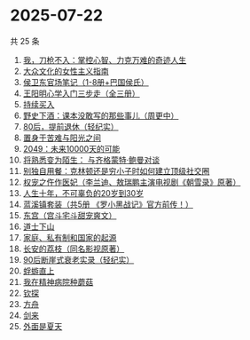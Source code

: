 # 2025-07-22

共 25 条

<!-- BEGIN WEREAD -->
<!-- 最后更新时间 2025-07-22 10:51:16 +0800 -->
1. [我，刀枪不入：掌控心智、力克万难的奇迹人生](https://weread.qq.com/web/bookDetail/556326b0813aba244g01620e)
1. [大众文化的女性主义指南](https://weread.qq.com/web/bookDetail/be032d20813aba213g011df1)
1. [侯卫东官场笔记（1-8册+巴国侯氏）](https://weread.qq.com/web/bookDetail/0b0328b05c06490b0989939)
1. [王阳明心学入门三步走（全三册）](https://weread.qq.com/web/bookDetail/bef32c20813aba1dbg018aa3)
1. [持续买入](https://weread.qq.com/web/bookDetail/474328c0813ab9918g0157ba)
1. [野史下酒：课本没敢写的那些事儿（周更中）](https://weread.qq.com/web/bookDetail/2ed32850813aba25ag0184a5)
1. [80后，提前退休（轻纪实）](https://weread.qq.com/web/bookDetail/b70326a0813ab9d9eg01747b)
1. [置身于苦难与阳光之间](https://weread.qq.com/web/bookDetail/44432740813aba23eg0195c8)
1. [2049：未来10000天的可能](https://weread.qq.com/web/bookDetail/bdd325d0813aba18dg0142a8)
1. [将熟悉变为陌生： 与齐格蒙特·鲍曼对谈](https://weread.qq.com/web/bookDetail/bd232300813aba244g013400)
1. [别独自用餐：克林顿还是穷小子时如何建立顶级社交圈](https://weread.qq.com/web/bookDetail/a0a32a905cdf18a0a225ee6)
1. [权宠之仵作医妃（李兰迪、敖瑞鹏主演电视剧《朝雪录》原著）](https://weread.qq.com/web/bookDetail/49732cf0713cf075497323f)
1. [人生十年，不可辜负的20岁到30岁](https://weread.qq.com/web/bookDetail/23132c00813ab7af8g015e43)
1. [蓝溪镇套装（共5册  《罗小黑战记》官方前传！）](https://weread.qq.com/web/bookDetail/051321e0813ab7c85g0149bc)
1. [东宫（宫斗宅斗甜宠爽文）](https://weread.qq.com/web/bookDetail/11532370813aba1dbg016696)
1. [道士下山](https://weread.qq.com/web/bookDetail/7f5328c0813aba1deg0176b4)
1. [家庭、私有制和国家的起源](https://weread.qq.com/web/bookDetail/dc2325a0813ab706fg0123e1)
1. [长安的荔枝（同名影视原著）](https://weread.qq.com/web/bookDetail/cc932860813ab67c2g014597)
1. [90后断崖式衰老实录（轻纪实）](https://weread.qq.com/web/bookDetail/883324a0813ab9c81g016c9c)
1. [蜉蝣直上](https://weread.qq.com/web/bookDetail/63832fc0813aba215g01097b)
1. [我在精神病院种蘑菇](https://weread.qq.com/web/bookDetail/87432800813ab8e8dg012411)
1. [钦探](https://weread.qq.com/web/bookDetail/dee32bc0813aba247g014d0c)
1. [方舟](https://weread.qq.com/web/bookDetail/b1132730813ab9a9fg012df1)
1. [剑来](https://weread.qq.com/web/bookDetail/8e5326b07153adcf8e53d42)
1. [外面是夏天](https://weread.qq.com/web/bookDetail/8d732e60813ab823ag017ade)
<!-- END WEREAD -->